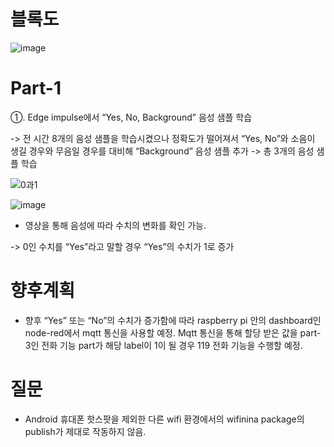 # 블록도

![image](https://github.com/wjh1212/Capstone-Design/assets/103232862/dc7c7e09-534f-4d5b-ad22-44d4450503da)

# Part-1

①. Edge impulse에서 “Yes, No, Background” 음성 샘플 학습

-> 전 시간 8개의 음성 샘플을 학습시켰으나 정확도가 떨어져서 “Yes, No”와 
     소음이 생길 경우와 무음일 경우를 대비해 “Background” 음성 샘플 추가
 -> 총 3개의 음성 샘플 학습    
 
![0과1](https://github.com/wjh1212/Capstone-Design/assets/103232862/e2ea7c1f-6d15-4633-bad2-c8ab372652a2)


![image](https://github.com/wjh1212/Capstone-Design/assets/103232862/b71f7076-b7e9-49d3-bf7e-4adaa4cba174)

- 영상을 통해 음성에 따라 수치의 변화를 확인 가능.

-> 0인 수치를 “Yes”라고 말할 경우 “Yes”의 수치가 1로 증가

# 향후계획

- 향후 “Yes” 또는 “No”의 수치가 증가함에 따라 raspberry pi 안의 dashboard인 node-red에서 mqtt 통신을 사용할 예정.
  Mqtt 통신을 통해 할당 받은 값을 part-3인 전화 기능 part가 해당 label이 1이 될 경우 119 전화 기능을 수행할 예정.

# 질문

 - Android 휴대폰 핫스팟을 제외한 다른 wifi 환경에서의 wifinina package의 publish가 제대로 작동하지 않음. 
